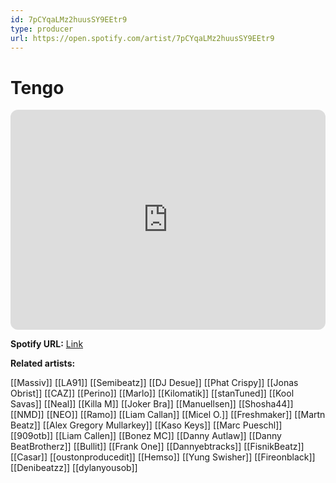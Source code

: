 ```yaml
---
id: 7pCYqaLMz2huusSY9EEtr9
type: producer
url: https://open.spotify.com/artist/7pCYqaLMz2huusSY9EEtr9
---
```

# Tengo

<iframe style="border-radius:12px" src="https://open.spotify.com/embed/artist/7pCYqaLMz2huusSY9EEtr9" width="100%" height="352" frameBorder="0" allowfullscreen="" allow="autoplay; clipboard-write; encrypted-media; fullscreen; picture-in-picture" loading="lazy"></iframe>

**Spotify URL:** [Link](https://open.spotify.com/artist/7pCYqaLMz2huusSY9EEtr9)

**Related artists:**

[[Massiv]]
[[LA91]]
[[Semibeatz]]
[[DJ Desue]]
[[Phat Crispy]]
[[Jonas Obrist]]
[[CAZ]]
[[Perino]]
[[Marlo]]
[[Kilomatik]]
[[stanTuned]]
[[Kool Savas]]
[[Neal]]
[[Killa M]]
[[Joker Bra]]
[[Manuellsen]]
[[Shosha44]]
[[NMD]]
[[NEO]]
[[Ramo]]
[[Liam Callan]]
[[Micel O.]]
[[Freshmaker]]
[[Martn Beatz]]
[[Alex Gregory Mullarkey]]
[[Kaso Keys]]
[[Marc Pueschl]]
[[909otb]]
[[Liam Callen]]
[[Bonez MC]]
[[Danny Autlaw]]
[[Danny BeatBrotherz]]
[[Bullit]]
[[Frank One]]
[[Dannyebtracks]]
[[FisnikBeatz]]
[[Casar]]
[[oustonproducedit]]
[[Hemso]]
[[Yung Swisher]]
[[Fireonblack]]
[[Denibeatzz]]
[[dylanyousob]]
